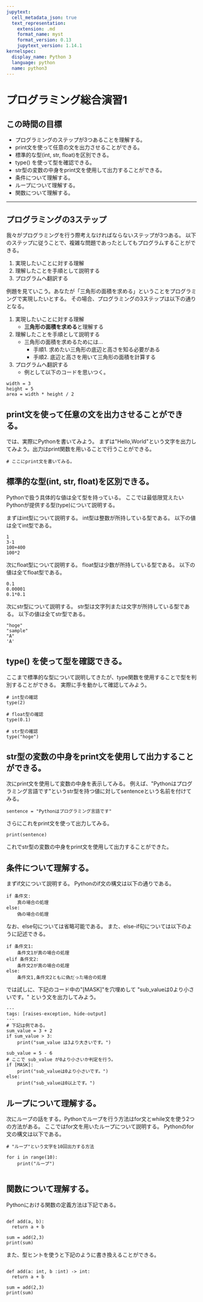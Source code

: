 ```yaml
---
jupytext:
  cell_metadata_json: true
  text_representation:
    extension: .md
    format_name: myst
    format_version: 0.13
    jupytext_version: 1.14.1
kernelspec:
  display_name: Python 3
  language: python
  name: python3
---
```


# プログラミング総合演習1

## この時間の目標
- プログラミングのステップが3つあることを理解する。
- print文を使って任意の文を出力させることができる。
- 標準的な型(int, str, float)を区別できる。
- type() を使って型を確認できる。
- str型の変数の中身をprint文を使用して出力することができる。
- 条件について理解する。
- ループについて理解する。
- 関数について理解する。

---

## プログラミングの3ステップ

我々がプログラミングを行う際考えなければならないステップが3つある。
以下のステップに従うことで、複雑な問題であったとしてもプログラムすることができる。

1. 実現したいことに対する理解
2. 理解したことを手順として説明する
3. プログラムへ翻訳する

例題を見ていこう。あなたが「三角形の面積を求める」ということをプログラミングで実現したいとする。
その場合、プログラミングの3ステップは以下の通りとなる。

1. 実現したいことに対する理解
    + **三角形の面積を求める**と理解する
2. 理解したことを手順として説明する
    + 三角形の面積を求めるためには...
      - 手順1. 求めたい三角形の底辺と高さを知る必要がある
      - 手順2. 底辺と高さを用いて三角形の面積を計算する
3. プログラムへ翻訳する
    + 例として以下のコードを思いつく。

```{code-cell}
width = 3
height = 5
area = width * height / 2
```



## print文を使って任意の文を出力させることができる。

では、実際にPythonを書いてみよう。
まずは"Hello,World"という文字を出力してみよう。出力はprint関数を用いることで行うことができる。

```{code-cell}
# ここにprint文を書いてみる。
```

## 標準的な型(int, str, float)を区別できる。

Pythonで扱う具体的な値は全て型を持っている。
ここでは最低限覚えたいPythonが提供する型(type)について説明する。

まずはint型について説明する。
int型は整数が所持している型である。
以下の値は全てint型である。

```{code-cell}
1
3-1
100+400
100*2
```

次にfloat型について説明する。
float型は少数が所持している型である。
以下の値は全てfloat型である。

```{code-cell}
0.1
0.00001
0.1*0.1
```

次にstr型について説明する。
str型は文字列または文字が所持している型である。
以下の値は全てstr型である。

```{code-cell}
"hoge"
"sample"
"A"
'A'
```

## type() を使って型を確認できる。

ここまで標準的な型について説明してきたが、type関数を使用することで型を判別することができる。
実際に手を動かして確認してみよう。

```{code-cell}
# int型の確認
type(2)

# float型の確認
type(0.1)

# str型の確認
type("hoge")
```

## str型の変数の中身をprint文を使用して出力することができる。

次にprint文を使用して変数の中身を表示してみる。
例えば、"Pythonはプログラミング言語です"というstr型を持つ値に対してsentenceという名前を付けてみる。

```{code-cell}
sentence = "Pythonはプログラミング言語です"
```

さらにこれをprint文を使って出力してみる。

```{code-cell}
print(sentence)
```

これでstr型の変数の中身をprint文を使用して出力することができた。

## 条件について理解する。
まずif文について説明する。
Pythonのif文の構文は以下の通りである。

```
if 条件文:
    真の場合の処理
else: 
    偽の場合の処理
```

なお、else句については省略可能である。
また、else-if句については以下のように記述できる。

```
if 条件文1:
    条件文1が真の場合の処理
elif 条件文2:
    条件文2が真の場合の処理
else:
    条件文1,条件文2ともに偽だった場合の処理
```

では試しに、下記のコード中の"[MASK]"を穴埋めして "sub_valueは0より小さいです。" という文を出力してみよう。

```{code-cell}
---
tags: [raises-exception, hide-output]
---
# 下記は例である。
sum_value = 3 + 2
if sum_value > 3:
    print("sum_value は3より大きいです。")

sub_value = 5 - 6
# ここで sub_value が0より小さいか判定を行う。
if [MASK]:
    print("sub_valueは0より小さいです。")
else:
    print("sub_valueは0以上です。")
```

## ループについて理解する。

次にループの話をする。Pythonでループを行う方法はfor文とwhile文を使う2つの方法がある。
ここではfor文を用いたループについて説明する。
Pythonのfor文の構文は以下である。

```{code-cell}
# "ループ"という文字を10回出力する方法

for i in range(10):
    print("ループ")


```
## 関数について理解する。

Pythonにおける関数の定義方法は下記である。

```{code-cell}

def add(a, b):
  return a + b

sum = add(2,3)
print(sum)
```

また、型ヒントを使うと下記のように書き換えることができる。
```{code-cell}

def add(a: int, b :int) -> int:
  return a + b

sum = add(2,3)
print(sum)
```





